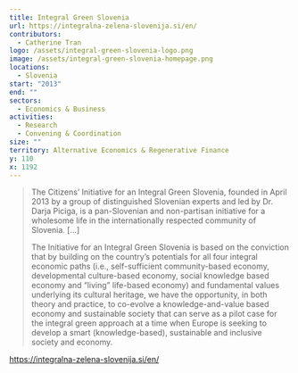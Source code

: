 ```yaml
---
title: Integral Green Slovenia
url: https://integralna-zelena-slovenija.si/en/
contributors:
  - Catherine Tran
logo: /assets/integral-green-slovenia-logo.png
image: /assets/integral-green-slovenia-homepage.png
locations:
  - Slovenia
start: "2013"
end: ""
sectors:
  - Economics & Business
activities:
  - Research
  - Convening & Coordination
size: ""
territory: Alternative Economics & Regenerative Finance
y: 110
x: 1192
---
```

> The Citizens’ Initiative for an Integral Green Slovenia, founded in April 2013 by a group of distinguished Slovenian experts and led by Dr. Darja Piciga, is a pan-Slovenian and non-partisan initiative for a wholesome life in the internationally respected community of Slovenia. [...]
> 
> The Initiative for an Integral Green Slovenia is based on the conviction that by building on the country’s potentials for all four integral economic paths (i.e., self-sufficient community-based economy, developmental culture-based economy, social knowledge based economy and “living” life-based economy) and fundamental values underlying its cultural heritage, we have the opportunity, in both theory and practice, to co-evolve a knowledge-and-value based economy and sustainable society that can serve as a pilot case for the integral green approach at a time when Europe is seeking to develop a smart (knowledge-based), sustainable and inclusive society and economy.

https://integralna-zelena-slovenija.si/en/ 
